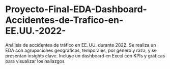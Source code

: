 # Proyecto-Final-EDA-Dashboard-Accidentes-de-Trafico-en-EE.UU.-2022-
Análisis de accidentes de tráfico en EE. UU. durante 2022. Se realiza un EDA con agrupaciones geográficas, temporales, por género y raza, y se presentan insights clave. Incluye un dashboard en Excel con KPIs y gráficas para visualizar los hallazgos
